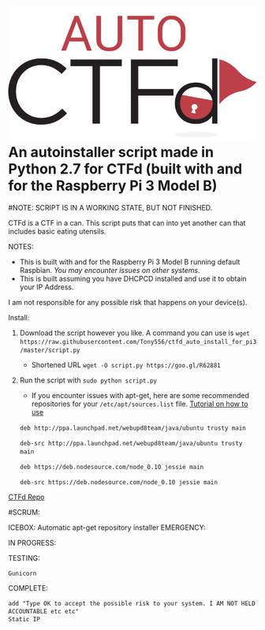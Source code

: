 
![](https://github.com/Tony556/ctfd_auto_install_for_pi3/blob/master/autologo.png)
An autoinstaller script made in Python 2.7 for CTFd (built with and for the Raspberry Pi 3 Model B)
====

#NOTE: SCRIPT IS IN A WORKING STATE, BUT NOT FINISHED.

CTFd is a CTF in a can. This script puts that can into yet another can that includes basic eating utensils.

NOTES:

 - This is built with and for the Raspberry Pi 3 Model B running default Raspbian. *You may encounter issues on other systems.*
 - This is built assuming you have DHCPCD installed and use it to obtain your IP Address.

I am not responsible for any possible risk that happens on your device(s).

Install:
 1. Download the script however you like. A command you can use is `wget https://raw.githubusercontent.com/Tony556/ctfd_auto_install_for_pi3/master/script.py`
    - Shortened URL `wget -O script.py https://goo.gl/R62881`
 2. Run the script with `sudo python script.py`
    - If you encounter issues with apt-get, here are some recommended repositories for your `/etc/apt/sources.list` file. [Tutorial on how to use](https://askubuntu.com/questions/197564/how-do-i-add-a-line-to-my-etc-apt-sources-list)

     `deb http://ppa.launchpad.net/webupd8team/java/ubuntu trusty main`

     `deb-src http://ppa.launchpad.net/webupd8team/java/ubuntu trusty main`

     `deb https://deb.nodesource.com/node_0.10 jessie main`

     `deb-src https://deb.nodesource.com/node_0.10 jessie main`


[CTFd Repo](https://github.com/isislab/CTFd)

#SCRUM:

ICEBOX:
    Automatic apt-get repository installer
EMERGENCY:

IN PROGRESS:

TESTING:

    Gunicorn

COMPLETE:

    add "Type OK to accept the possible risk to your system. I AM NOT HELD ACCOUNTABLE etc etc"
    Static IP
